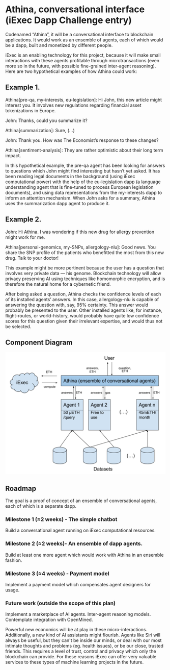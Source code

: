 # Athina, conversational interface (iExec Dapp Challenge entry)

Codenamed “Athina”, it will be a conversational interface to
blockchain applications. It would work as an ensemble of agents, each
of which would be a dapp, built and monetized by different people.

iExec is an enabling technology for this project, because it will make small interactions with these agents profitable through microtransactions (even more so in the future, with possible fine-grained inter-agent reasoning). Here are two hypothetical examples of how Athina could work:

## Example 1.

Athina[pre-qa, my-interests, eu-legislation]: Hi John, this new article might interest you. It involves new regulations regarding financial asset tokenizations in Europe.

John: Thanks, could you summarize it?

Athina[summarization]: Sure, (...)

John: Thank you. How was The Economist’s response to these changes?

Athina[sentiment-analysis]: They are rather optimistic about their long term impact.

In this hypothetical example, the pre-qa agent has been looking for answers to questions which John might find interesting but hasn’t yet asked. It has been reading legal documents in the background (using iExec computational power) with the help of the eu-legislation dapp (a language understanding agent that is fine-tuned to process European legislation documents), and using data representations from the my-interests dapp to inform an attention mechanism. When John asks for a summary, Athina uses the summarization dapp agent to produce it.

## Example 2.

John: Hi Athina. I was wondering if this new drug for allergy prevention might work for me.

Athina[personal-genomics, my-SNPs, allergology-nlu]: Good news. You share the SNP profile of the patients who benefitted the most from this new drug. Talk to your doctor!

This example might be more pertinent because the user has a question that involves very private data — his genome. Blockchain technology will allow privacy preserving AI using techniques like homomorphic encryption, and is therefore the natural home for a cybernetic friend.

After being asked a question, Athina checks the confidence levels of each of its installed agents’ answers. In this case, allergology-nlu is capable of answering the question with, say, 95% certainty. This answer would probably be presented to the user. Other installed agents like, for instance, flight-routes, or world-history, would probably have quite low confidence scores for this question given their irrelevant expertise, and would thus not be selected.

## Component Diagram
![Athina Components](images/components.png)

## Roadmap
The goal is a proof of concept of an ensemble of conversational agents, each of which is a separate dapp. 

### Milestone 1 (≈2 weeks) - The simple chatbot
Build a conversational agent running on iExec computational resources.
### Milestone 2 (≈2 weeks)- An ensemble of dapp agents.
Build at least one more agent which would work with Athina in an
ensemble fashion.
### Milestone 3 (≈4 weeks) - Payment model
Implement a payment model which compensates agent designers for
usage.

### Future work (outside the scope of this plan)
Implement a marketplace of AI agents. Inter-agent reasoning models. Contemplate integration with OpenMined.

Powerful new economics will be at play in these micro-interactions. Additionally, a new kind of AI assistants might flourish. Agents like Siri will always be useful, but they can't be inside our minds, or deal with our most intimate thoughts and problems (eg. health issues), or be our close, trusted friends. This requires a level of trust, control and privacy which only the blockchain can provide. For these reasons iExec can offer very valuable services to these types of machine learning projects in the future.
